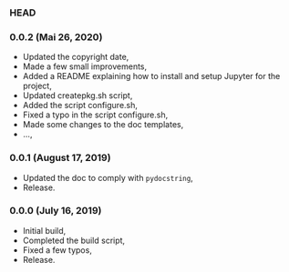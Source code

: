 ### HEAD

### 0.0.2 (Mai 26, 2020)

  * Updated the copyright date,
  * Made a few small improvements,
  * Added a README explaining how to install and setup Jupyter for the project,
  * Updated createpkg.sh script,
  * Added the script configure.sh,
  * Fixed a typo in the script configure.sh,
  * Made some changes to the doc templates,
  * ...,


### 0.0.1 (August 17, 2019)

  * Updated the doc to comply with `pydocstring`,
  * Release.


### 0.0.0 (July 16, 2019)

  * Initial build,
  * Completed the build script,
  * Fixed a few typos,
  * Release.
